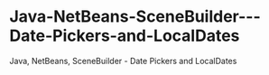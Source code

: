 # Java-NetBeans-SceneBuilder---Date-Pickers-and-LocalDates
Java, NetBeans, SceneBuilder - Date Pickers and LocalDates
